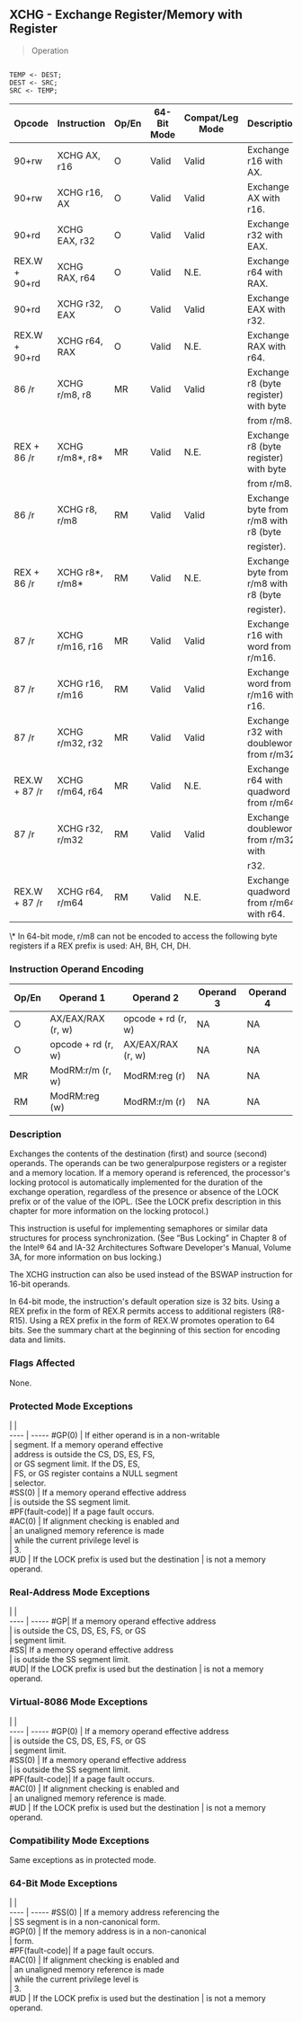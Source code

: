 ## XCHG - Exchange Register/Memory with Register

> Operation
``` slim

TEMP <- DEST;
DEST <- SRC;
SRC <- TEMP;

```

 Opcode       | Instruction    | Op/En| 64-Bit Mode| Compat/Leg Mode| Description                             
 ---  | --- | --- | --- | --- | ---
 90+rw        | XCHG AX, r16   | O    | Valid      | Valid          | Exchange r16 with AX.                   
 90+rw        | XCHG r16, AX   | O    | Valid      | Valid          | Exchange AX with r16.                   
 90+rd        | XCHG EAX, r32  | O    | Valid      | Valid          | Exchange r32 with EAX.                  
 REX.W + 90+rd| XCHG RAX, r64  | O    | Valid      | N.E.           | Exchange r64 with RAX.                  
 90+rd        | XCHG r32, EAX  | O    | Valid      | Valid          | Exchange EAX with r32.                  
 REX.W + 90+rd| XCHG r64, RAX  | O    | Valid      | N.E.           | Exchange RAX with r64.                  
 86 /r        | XCHG r/m8, r8  | MR   | Valid      | Valid          | Exchange r8 (byte register) with byte   
              |                |      |            |                | from r/m8.                              
 REX + 86 /r  | XCHG r/m8\*, r8\*| MR   | Valid      | N.E.           | Exchange r8 (byte register) with byte   
              |                |      |            |                | from r/m8.                              
 86 /r        | XCHG r8, r/m8  | RM   | Valid      | Valid          | Exchange byte from r/m8 with r8 (byte   
              |                |      |            |                | register).                              
 REX + 86 /r  | XCHG r8\*, r/m8\*| RM   | Valid      | N.E.           | Exchange byte from r/m8 with r8 (byte   
              |                |      |            |                | register).                              
 87 /r        | XCHG r/m16, r16| MR   | Valid      | Valid          | Exchange r16 with word from r/m16.      
 87 /r        | XCHG r16, r/m16| RM   | Valid      | Valid          | Exchange word from r/m16 with r16.      
 87 /r        | XCHG r/m32, r32| MR   | Valid      | Valid          | Exchange r32 with doubleword from r/m32.
 REX.W + 87 /r| XCHG r/m64, r64| MR   | Valid      | N.E.           | Exchange r64 with quadword from r/m64.  
 87 /r        | XCHG r32, r/m32| RM   | Valid      | Valid          | Exchange doubleword from r/m32 with     
              |                |      |            |                | r32.                                    
 REX.W + 87 /r| XCHG r64, r/m64| RM   | Valid      | N.E.           | Exchange quadword from r/m64 with r64.  
<aside class="notification">
\* In 64-bit mode, r/m8 can not be encoded to access the following byte
registers if a REX prefix is used: AH, BH, CH, DH.
</aside>


### Instruction Operand Encoding
 Op/En| Operand 1         | Operand 2         | Operand 3| Operand 4
 ---  | --- | --- | --- | ---
 O    | AX/EAX/RAX (r, w) | opcode + rd (r, w)| NA       | NA       
 O    | opcode + rd (r, w)| AX/EAX/RAX (r, w) | NA       | NA       
 MR   | ModRM:r/m (r, w)  | ModRM:reg (r)     | NA       | NA       
 RM   | ModRM:reg (w)     | ModRM:r/m (r)     | NA       | NA       

### Description
Exchanges the contents of the destination (first) and source (second) operands.
The operands can be two generalpurpose registers or a register and a memory
location. If a memory operand is referenced, the processor's locking protocol
is automatically implemented for the duration of the exchange operation, regardless
of the presence or absence of the LOCK prefix or of the value of the IOPL. (See
the LOCK prefix description in this chapter for more information on the locking
protocol.)

This instruction is useful for implementing semaphores or similar data structures
for process synchronization. (See “Bus Locking” in Chapter 8 of the Intel® 64
and IA-32 Architectures Software Developer's Manual, Volume 3A, for more information
on bus locking.)

The XCHG instruction can also be used instead of the BSWAP instruction for 16-bit
operands.

In 64-bit mode, the instruction's default operation size is 32 bits. Using a
REX prefix in the form of REX.R permits access to additional registers (R8-R15).
Using a REX prefix in the form of REX.W promotes operation to 64 bits. See the
summary chart at the beginning of this section for encoding data and limits.



### Flags Affected
None.


### Protected Mode Exceptions
   | |  
---- | -----
 #GP(0)         | If either operand is in a non-writable        
                | segment. If a memory operand effective        
                | address is outside the CS, DS, ES, FS,        
                | or GS segment limit. If the DS, ES,           
                | FS, or GS register contains a NULL segment    
                | selector.                                     
 #SS(0)         | If a memory operand effective address         
                | is outside the SS segment limit.              
 #PF(fault-code)| If a page fault occurs.                       
 #AC(0)         | If alignment checking is enabled and          
                | an unaligned memory reference is made         
                | while the current privilege level is          
                | 3.                                            
 #UD            | If the LOCK prefix is used but the destination
                | is not a memory operand.                      

### Real-Address Mode Exceptions
   | |  
---- | -----
 #GP| If a memory operand effective address         
    | is outside the CS, DS, ES, FS, or GS          
    | segment limit.                                
 #SS| If a memory operand effective address         
    | is outside the SS segment limit.              
 #UD| If the LOCK prefix is used but the destination
    | is not a memory operand.                      

### Virtual-8086 Mode Exceptions
   | |  
---- | -----
 #GP(0)         | If a memory operand effective address         
                | is outside the CS, DS, ES, FS, or GS          
                | segment limit.                                
 #SS(0)         | If a memory operand effective address         
                | is outside the SS segment limit.              
 #PF(fault-code)| If a page fault occurs.                       
 #AC(0)         | If alignment checking is enabled and          
                | an unaligned memory reference is made.        
 #UD            | If the LOCK prefix is used but the destination
                | is not a memory operand.                      

### Compatibility Mode Exceptions
Same exceptions as in protected mode.


### 64-Bit Mode Exceptions
   | |  
---- | -----
 #SS(0)         | If a memory address referencing the           
                | SS segment is in a non-canonical form.        
 #GP(0)         | If the memory address is in a non-canonical   
                | form.                                         
 #PF(fault-code)| If a page fault occurs.                       
 #AC(0)         | If alignment checking is enabled and          
                | an unaligned memory reference is made         
                | while the current privilege level is          
                | 3.                                            
 #UD            | If the LOCK prefix is used but the destination
                | is not a memory operand.                      
